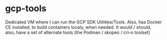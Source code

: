 # gcp-tools
Dedicated VM where I can run the GCP SDK Utilities/Tools.
Also, has Docker CE installed, to build containers localy, when needed.
It would / should, also, have a set of alternate tools (the Podman / skopeo / cri-o toolset)


